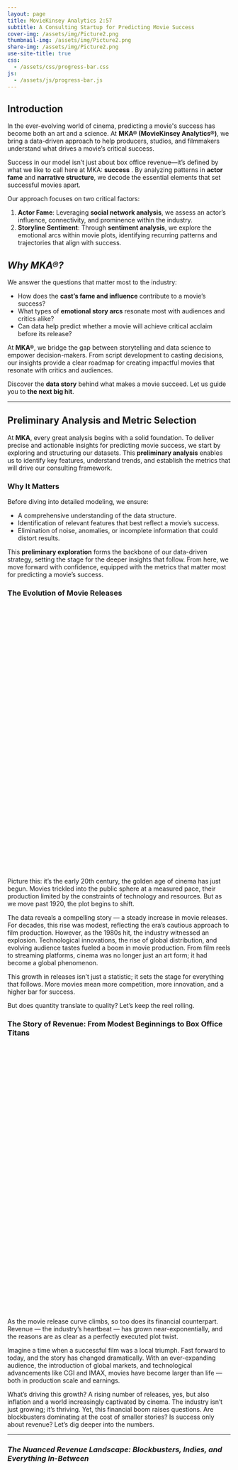 ```yaml
---
layout: page
title: MovieKinsey Analytics 2:57
subtitle: A Consulting Startup for Predicting Movie Success
cover-img: /assets/img/Picture2.png
thumbnail-img: /assets/img/Picture2.png
share-img: /assets/img/Picture2.png
use-site-title: true
css: 
  - /assets/css/progress-bar.css
js:
  - /assets/js/progress-bar.js
---
```


<div id="header-logo-container"></div>
<script type="module">
  import { createRoot } from 'react-dom/client';
  import HeaderLogo from './assets/js/components/HeaderLogo.js';

  const container = document.getElementById('header-logo-container');
  const root = createRoot(container);
  root.render(<HeaderLogo />);
</script>

## **Introduction**

In the ever-evolving world of cinema, predicting a movie's success has become both an art and a science. At **MKA® (MovieKinsey Analytics®)**, we bring a data-driven approach to help producers, studios, and filmmakers understand what drives a movie’s critical success.

Success in our model isn’t just about box office revenue—it’s defined by what we like to call here at MKA: **success** . By analyzing patterns in **actor fame** and **narrative structure**, we decode the essential elements that set successful movies apart.

Our approach focuses on two critical factors:  

1. **Actor Fame**: Leveraging **social network analysis**, we assess an actor’s influence, connectivity, and prominence within the industry.  
2. **Storyline Sentiment**: Through **sentiment analysis**, we explore the emotional arcs within movie plots, identifying recurring patterns and trajectories that align with success.

## *Why MKA®?*

We answer the questions that matter most to the industry:  

- How does the **cast’s fame and influence** contribute to a movie’s success?  
- What types of **emotional story arcs** resonate most with audiences and critics alike?  
- Can data help predict whether a movie will achieve critical acclaim before its release?  

At **MKA®**, we bridge the gap between storytelling and data science to empower decision-makers. From script development to casting decisions, our insights provide a clear roadmap for creating impactful movies that resonate with critics and audiences.  

Discover the **data story** behind what makes a movie succeed. Let us guide you to **the next big hit**.

-----------------

## **Preliminary Analysis and Metric Selection**

At **MKA**, every great analysis begins with a solid foundation. To deliver precise and actionable insights for predicting movie success, we start by exploring and structuring our datasets. This **preliminary analysis** enables us to identify key features, understand trends, and establish the metrics that will drive our consulting framework.  

### **Why It Matters**

Before diving into detailed modeling, we ensure:  
- A comprehensive understanding of the data structure.  
- Identification of relevant features that best reflect a movie’s success.  
- Elimination of noise, anomalies, or incomplete information that could distort results.  

This **preliminary exploration** forms the backbone of our data-driven strategy, setting the stage for the deeper insights that follow. From here, we move forward with confidence, equipped with the metrics that matter most for predicting a movie’s success.

### **The Evolution of Movie Releases**

<div id="releases-plot" style="width: 100%; height: 600px;"></div>

Picture this: it’s the early 20th century, the golden age of cinema has just begun. Movies trickled into the public sphere at a measured pace, their production limited by the constraints of technology and resources. But as we move past 1920, the plot begins to shift.

The data reveals a compelling story — a steady increase in movie releases. For decades, this rise was modest, reflecting the era’s cautious approach to film production. However, as the 1980s hit, the industry witnessed an explosion. Technological innovations, the rise of global distribution, and evolving audience tastes fueled a boom in movie production. From film reels to streaming platforms, cinema was no longer just an art form; it had become a global phenomenon.

This growth in releases isn’t just a statistic; it sets the stage for everything that follows. More movies mean more competition, more innovation, and a higher bar for success. 


But does quantity translate to quality? Let’s keep the reel rolling.

### **The Story of Revenue: From Modest Beginnings to Box Office Titans**

<div id="revenue-plot" style="width: 100%; height: 600px;"></div>

As the movie release curve climbs, so too does its financial counterpart. Revenue — the industry’s heartbeat — has grown near-exponentially, and the reasons are as clear as a perfectly executed plot twist.

Imagine a time when a successful film was a local triumph. Fast forward to today, and the story has changed dramatically. With an ever-expanding audience, the introduction of global markets, and technological advancements like CGI and IMAX, movies have become larger than life — both in production scale and earnings.

What’s driving this growth? A rising number of releases, yes, but also inflation and a world increasingly captivated by cinema. The industry isn’t just growing; it’s thriving. Yet, this financial boom raises questions. Are blockbusters dominating at the cost of smaller stories? Is success only about revenue? Let’s dig deeper into the numbers.

---

### *The Nuanced Revenue Landscape: Blockbusters, Indies, and Everything In-Between*

<div id="revenue-stats-plot" style="width: 100%; height: 600px;"></div>
<div id="revenue-scatter-plot" style="width: 100%; height: 600px;"></div>

Here’s where the story takes a fascinating turn. Over the years, the revenue landscape has grown polarized. The variance in box office earnings has never been wider. On one end, we have the colossal success of record-breaking blockbusters. On the other, a rise in lower-budget indie films carving their own niche.

Take a closer look, and you’ll spot the trends: spikes in average revenue during the 1960s, 1970s, and the 2000s. These peaks suggest a few standout years when influential movies reshaped audience behavior and consumption. Movies weren’t just entertainment; they became cultural landmarks, driving trends and capturing imaginations.

But here’s the twist: while revenue paints a broad picture of financial success, it’s not the whole story. A movie’s impact goes beyond earnings. Popularity, critical acclaim, and audience connection all play roles in determining what **success** truly means.

---

#### **Why Revenue Isn’t Enough**

The data tells us this much: the movie industry is growing, financially and creatively. But focusing on revenue alone misses the bigger picture. A movie’s success isn’t just about box office numbers; it’s about emotional connection, cultural impact, and the stories that resonate.

Our analysis doesn’t stop here. While the industry’s financial growth is impressive, we believe there’s more to success than dollars earned. 

### **The Story Behind Movie Ratings: Audience Perception Unmasked**

#### Ratings Analysis

<div id="ratings-stats-plot" style="width: 100%; height: 600px;"></div>
<div id="ratings-scatter-plot" style="width: 100%; height: 600px;"></div>

Every movie tells a story, but what about the story told by its ratings? Early on, movie ratings were a bit like untamed scripts — volatile, inconsistent, and shaped by a limited audience. In the industry's early years, ratings swung unpredictably due to sparse viewer feedback. As more people tuned in, these fluctuations smoothed out, creating a consistent, audience-driven metric. 

Today, movie ratings remain a steady guide, capturing audience sentiment independent of revenue-driven market forces. This makes ratings a core element of our success metric, offering a grounded perspective on a film’s lasting appeal.

---

#### Vote Count Analysis

<div id="votes-stats-plot" style="width: 100%; height: 600px;"></div>
<div id="votes-scatter-plot" style="width: 100%; height: 600px;"></div>

Movie ratings tell us *what* audiences think, but vote counts tell us *how many* people care enough to voice that opinion. Early movies gathered only a handful of votes — cinema was still a niche experience. Over time, the industry grew, audiences expanded, and voting became commonplace.

This surge in engagement wasn’t linear. Certain years saw sudden spikes, likely driven by cultural phenomena or blockbuster releases. These trends reveal more than viewership; they reflect engagement, passion, and a global audience becoming active participants in a movie’s journey.

---

### *Defining Success: Beyond Box Office Numbers*

What makes a movie truly successful? In our story, success goes beyond the ticket counter. We crafted a success metric that blends quality and popularity:

**S = rating × log(number of votes)**

This formula ensures that both a film's approval rating and its audience reach are counted — balancing the art of filmmaking with its global reception.

#### Success Metric in Action

<div id="success-stats-plot" style="width: 100%; height: 600px;"></div>
<div id="success-scatter-plot" style="width: 100%; height: 600px;"></div>

Early cinema was unpredictable. Fewer votes and scattered ratings created erratic success scores. But with time, our metric stabilizes, reflecting how modern movies consistently engage and resonate with large audiences. This trend shows how industry growth parallels increased viewer participation and emotional investment.

---

#### Success vs. Revenue

<div id="success-revenue-plot" style="width: 100%; height: 600px;"></div>

A quick glance reveals a strong relationship between success and revenue — but with notable exceptions. Some highly-rated movies earned modest revenue due to limited release or niche appeal. Conversely, some financially dominant films may have sacrificed quality for commercial appeal. This duality affirms that success isn’t solely about money — it’s about reaching hearts *and* wallets.

---

### *The Actor's Journey: Age, Experience, and Cinematic Legacy*

#### Understanding Actor Trajectories

<div id="actor-age-plot" style="width: 100%; height: 600px;"></div>

An actor’s career arc mirrors a movie's narrative: beginnings, climaxes, and resolutions. Our analysis reveals that actors starting young are more likely to build extensive filmographies. Two standout starting points emerged:

- **1-5 Years Old:** The child star phenomenon.
- **15-19 Years Old:** Teenage career launches.

Actors entering the scene later face a tougher climb, with decreasing movie counts as starting age increases. This pattern underscores experience as a key driver in career longevity — and movie success.

By tracking the most experienced actor in each film, we captured a critical piece of the success puzzle. After all, in the cinematic universe, experience isn’t just an asset — it’s a legacy in motion.

-----------------

## **Sentiment Analysis: Understanding Emotional Dynamics**

In storytelling, emotions are key drivers of engagement. To capture the emotional journey of movies, **MovieKinsey Analytics** conducted sentiment analysis on movie plot summaries, leveraging cutting-edge natural language processing models.


### **Choosing the Right Sentiment Model**

We explored two sentiment analysis models:

1. **VADER (Valence Aware Dictionary and Sentiment Reasoner)**:  
   VADER is a rule-based tool ideal for evaluating sentiment in shorter texts. It detects **positive**, **neutral**, and **negative** sentiment, along with a **compound score** ranging from -1 (most negative) to +1 (most positive). Its efficiency made it the preferred tool for our large-scale analysis.

2. **DistilBERT (Distilled Bidirectional Encoder Representations from Transformers)**:  
   DistilBERT, a transformer-based language model, excels at capturing nuanced linguistic patterns. However, due to its computational demands, we opted for VADER for a more scalable approach.


### **Sentiment Analysis of Movie Plot Summaries Using VADER**

We applied VADER sentiment analysis with the following approach:

1. **Sentiment Calculation**:  
   VADER evaluated each movie's plot summary, producing four key metrics: 
   - **Positive Sentiment**: Ratio of positive words
   - **Negative Sentiment**: Ratio of negative words
   - **Neutral Sentiment**: Ratio of neutral words
   - **Compound Score**: A normalized summary of overall sentiment intensity

2. **Metadata Integration**:  
   Sentiment scores were merged with movie metadata, such as genres and runtime, enabling deeper insight into sentiment-driven success patterns.

3. **Visualizing Sentiment Patterns**:  
   Aggregated sentiment metrics were used to visualize trends across genres and narrative types.

---

### **AVERAGE SENTIMENT PLOT FOR VADER**

<div id="vader-sentiment-plot" style="width: 100%; height: 600px;"></div>

<div class="plot-controls">
    <label for="movie-id-input-vader">Enter Movie ID:</label>
    <input type="number" id="movie-id-input-vader" value="77856" min="1">
    <button onclick="updateVADERPlot(document.getElementById('movie-id-input-vader').value)">
        Update Plot
    </button>
</div>



---

### **Average Sentiment by Top 20 Genres for VADER**

*This is where the average sentiment by the top 20 genres plot will be displayed.*

---

### ** Analysis: Sentiment Trends and Success**

#### **Sentiment Variability and Success**  

We analyzed **sentiment variability** by computing the standard deviation of sentiment scores across each movie's plot, hypothesizing that emotional rollercoasters might enhance audience engagement.

**AVERAGE SUCCESS BY SENTIMENT VARIABILITY PLOT**  

*This is where the plot showing average success by sentiment variability will be displayed.*

- **High Variability** movies have significantly higher success than **Low Variability** movies.
- A low p-value from statistical tests indicates this difference is **statistically significant**, confirming that emotional dynamics impact a movie's success.

---

#### **Shape-Based Sentiment Features and Success**  

We examined the following sentiment-based features:

1. **Amplitude**: Difference between maximum and minimum sentiment scores
2. **Slope**: Sentiment change rate
3. **Peak Timing**: When the highest sentiment occurs (early, mid, or late in the plot)

---

**AVERAGE SUCCESS BY AMPLITUDE QUARTILES PLOT**  

*This is where the plot for average success by amplitude quartiles will be displayed.*

**AVERAGE SUCCESS BY SLOPE QUARTILES PLOT**  

*This is where the plot for average success by slope quartiles will be displayed.*

**AVERAGE SUCCESS BY PEAK TIMING QUARTILES PLOT**  

*This is where the plot for average success by peak timing quartiles will be displayed.*

---

#### **Narrative Types Across All Movies**

By clustering sentiment arcs using **Time-Series KMeans Clustering**, we identified six narrative archetypes, inspired by **Kurt Vonnegut's Story Shapes**:

1. **Rags to Riches:** Rising success
2. **Riches to Rags:** Declining fortunes
3. **Man in a Hole:** Fall followed by recovery
4. **Icarus:** Rise followed by downfall
5. **Cinderella:** Rise, fall, and rise again
6. **Oedipus:** Fall, rise, and fall again

---

**NUMBER OF MOVIES PER NARRATIVE TYPE PLOT**  

*This is where the plot showing the number of movies per narrative type will be displayed.*

**AVERAGE SUCCESS BY NARRATIVE TYPE PLOT**  

*This is where the plot showing average success by narrative type will be displayed.*


### **Insights from Sentiment Analysis**

- **Cinderella** and **Oedipus** narratives lead in average success, suggesting audiences resonate with these emotional arcs.
- **Riches to Rags** performs the worst, highlighting limited audience engagement with steadily declining stories.
- A statistically significant ANOVA result confirms narrative structure influences success rates.

-----------------

## **Network Analysis: Exploring Actor Collaborations**

In this section, we evaluate how **actor collaborations** influence movie success. Using a collaboration network model, we explore relationships between actors based on shared movie appearances.

### **Network Structure Overview**

- **Nodes:** Represent actors
- **Edges:** Indicate shared movie appearances
- **Node Color:** Reflects an actor's success
- **Node Size:** Reflects the number of collaborations

---

### **NETWORK VISUALIZATION PLOT**  

*This is where the network visualization plot will be displayed.*

---

### **Collaboration and Success**

- **Collaboration Count Distribution:** Most actors have around 100 collaborations, with a few notable outliers.
- **Success vs Collaboration Correlation:** A positive correlation confirms that actors with more collaborations tend to be more successful.

---

### **Conclusion from Network Analysis**

- **Actor Success Metric:** Defined by an actor's average movie success and collaboration count.
- **Industry Insight:** Actors with extensive networks and high collaboration counts tend to have greater success.

---

*By integrating sentiment analysis with actor networks, **MovieKinsey Analytics** unlocks a deeper understanding of what makes movies resonate with audiences and achieve lasting success.*

-----------------

## **Exploring Key Factors for Movie Success**

Understanding the factors that influence movie success requires a deep dive into key variables that shape a film's reach, engagement, and reception. At **MovieKinsey Analytics**, we examined how exposure, release timing, genre popularity, and economic growth influence cinematic success. Here's what we uncovered:

---

### **Exposure: Language and Global Reach**

A movie’s reach depends heavily on the languages it features, determining the potential size of its global audience. Using global language populations, we calculated a movie's **exposure score** by summing the number of speakers of all its spoken languages. For example:

- **English:** 1.5 billion speakers
- **Mandarin:** 1.1 billion speakers
- **Hindi:** 609 million speakers

The more widely spoken languages in a movie, the greater its potential audience. Movies featuring multiple languages or globally popular languages score highest on exposure.

**EXPOSURE DISTRIBUTION PLOT**  

---

### **Holiday Releases: Timing the Premiere Right**

Release timing can play a crucial role in a movie's success. We defined **holiday releases** as movies launched in November, December, or July—peak months for cinema attendance.

Our analysis shows that movies released during these holiday months tend to perform better due to increased audience availability and holiday festivities.

**SUCCESS BY HOLIDAY RELEASE PLOT**  

---

### **Genre Popularity: Audience Preferences in Storytelling**

Certain genres resonate more strongly with audiences. We calculated each movie's **weighted genre popularity** by averaging the success scores of its genres. Additionally, we assigned a **primary genre** based on the movie's most successful genre.

Movies with higher genre popularity scores often fall into well-loved categories such as action, adventure, and fantasy, reinforcing the importance of genre selection in boosting a film’s appeal.

**HISTOGRAM OF WEIGHTED GENRE POPULARITY PLOT**  

---

### **Economic Growth: Riding the Market Waves**

The global economy affects entertainment consumption. We tracked the **S&P 500 Index returns** to measure annual economic performance. Movies released in years of positive economic growth showed higher average success rates, suggesting that a thriving economy boosts movie attendance.

**HISTOGRAM OF S&P 500 RETURNS PLOT**  

-----------------

## **Results and Interpretations: What Drives Success?**

Combining these factors, we explored their collective influence on a movie’s success. Our model identified six key variables:

1. **Actor Fame**  
2. **Budget (Log-Scaled)**  
3. **Holiday Release Timing**  
4. **Genre Popularity**  
5. **Number of Languages**  
6. **Economic Growth (S&P Returns)**  

---

### **Explained Variance in Success**

We calculated each factor’s **percentage contribution** to the explained variance in movie success, accounting for residual noise. 

**INFLUENCE OF FACTORS PIE CHART PLOT**  

---

### **Factor Correlation Heatmap**

To understand how these variables interact, we visualized a **correlation heatmap**. This helped identify synergies between variables such as actor fame, budget, and exposure.

**CORRELATION HEATMAP PLOT**

<div id="correlation"></div>
<script type="module">
  import { createRoot } from 'react-dom/client';
  import HeaderLogo from './assets/js/results-plots.js';

  const container = document.getElementById('header-logo-container');
  const root = createRoot(container);
  root.render(<HeaderLogo />);
</script>

-----------------

## **Model Evaluation: Decision Tree Analysis**

Finally, we used a **Decision Tree Regressor** to predict movie success based on our key factors. After testing various depths, we identified the **best depth of 4**, achieving an **R² score of 17.18%** with a **Mean Squared Error of 156.20**.

**DECISION TREE VISUALIZATION PLOT**  

---

### **Key Takeaways**

- **Exposure and Timing Matter:** Movies released during holidays and featuring globally popular languages have a clear edge.  
- **Genre Popularity Shapes Success:** Strong storytelling aligned with audience preferences boosts success.  
- **Economic Health Affects Viewership:** Positive economic growth correlates with higher movie success rates.  

Through this multifaceted analysis, **MovieKinsey Analytics** demonstrates that predicting cinematic success is an intricate process shaped by industry dynamics, creative choices, and market conditions.


<div class="flex items-center justify-between p-4">
  <div id="header-logo-container"></div>
  <!-- Rest of your header content -->
</div>

<div class="plot-controls">

    <label for="movie-id-input">Enter Movie ID:</label>
    <input type="number" id="movie-id-input" value="77856" min="1">
    <button onclick="updateDistilBERTPlot(document.getElementById('movie-id-input').value)">
        Update Plot
    </button>
</div>
<script src="https://cdn.plot.ly/plotly-latest.min.js"></script>
<script src="https://cdnjs.cloudflare.com/ajax/libs/PapaParse/5.3.0/papaparse.min.js"></script>
<script src="{{ site.baseurl }}/assets/js/sentiment-analysis-plots.js"></script>
<script src="https://cdn.plot.ly/plotly-latest.min.js"></script>
<!-- <script src="{{ site.baseurl }}/assets/js/vader-sentiment-plot.js"></script> -->
<script src="https://cdn.plot.ly/plotly-latest.min.js"></script>
<script src="https://cdnjs.cloudflare.com/ajax/libs/PapaParse/5.3.0/papaparse.min.js"></script>
<script src="{{ site.baseurl }}/assets/js/utilities.js"></script>
<script src="{{ site.baseurl }}/assets/js/data-analysis-plots.js"></script>
<script src="{{ site.baseurl }}/assets/js/network-analysis-plots.js"></script>
<!-- <script src="{{ site.baseurl }}/assets/js/results-plot.js"></script> -->
<script src="{{ site.baseurl }}/assets/js/results-plot.js';"></script>
<!-- <script src="{{ site.baseurl }}/assets/js/test.js';"></script> -->


<script>
document.addEventListener('DOMContentLoaded', function() {
    // Load the movie master dataset
    Papa.parse('{{ site.baseurl }}/data/movie_master_dataset.csv', {
        download: true,
        header: true,
        complete: function(movieResults) {
            const yearStats = processYearlyData(movieResults.data);
            const years = Object.keys(yearStats).sort((a, b) => a - b);

            // Create movie-related plots
            createReleasesPlot(yearStats, years);
            createRevenuePlot(yearStats, years);
            createStatsPlot('revenue-stats-plot', yearStats, years, 'revenues', 
                'Box Office Revenue Statistics', 'Revenue [$]');
            createScatterPlot('revenue-scatter-plot', yearStats, years, 'revenue', 
                'Box Office Revenue per Movie (log)', 'Revenue [$] (log)', true);
            createStatsPlot('ratings-stats-plot', yearStats, years, 'ratings',
                'Yearly Rating Statistics', 'Rating');
            createScatterPlot('ratings-scatter-plot', yearStats, years, 'rating',
                'Ratings per Movie', 'Rating');
            createStatsPlot('votes-stats-plot', yearStats, years, 'votes',
                'Yearly Vote Count Statistics', 'Vote Count');
            createScatterPlot('votes-scatter-plot', yearStats, years, 'votes',
                'Vote Counts per Movie (log)', 'Vote Count (log)', true);
            createSuccessPlots(yearStats, years);
            createDummyPlot();

            // Load the character metadata dataset
            Papa.parse('{{ site.baseurl }}/data/character_metadata_cleaned.csv', {
                download: true,
                header: true,
                complete: function(characterResults) {
                    // Process and use the character data
                    const characterData = characterResults.data;

                    // Example: Use characterData and movieResults.data for combined plots
                    createNetworkPlots(characterData, movieResults.data);
                },
                error: function(error) {
                    console.error('Error loading character metadata:', error);
                }
            });
        },
        error: function(error) {
            console.error('Error loading movie master dataset:', error);
        }
    });
});
</script>






